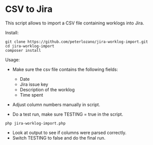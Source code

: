 # CSV to Jira

This script allows to import a CSV file containing worklogs into Jira.

Install:

```
git clone https://github.com/peterlozano/jira-worklog-import.git
cd jira-worklog-import
composer install
```

Usage:

* Make sure the csv file contains the following fields:
  * Date
  * Jira issue key
  * Description of the worklog
  * Time spent
  
* Adjust column numbers manually in script.

* Do a test run, make sure TESTING = true in the script.
```
php jira-worklog-import.php
```

* Look at output to see if columns were parsed correctly.
* Switch TESTING to false and do the final run.